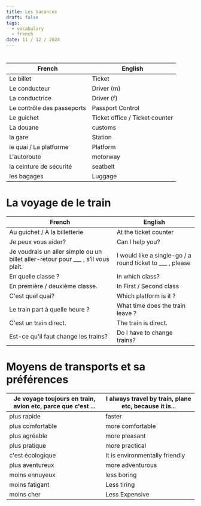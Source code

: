 ```yaml
---
title: Les Vacances
draft: false
tags:
  - vocabulary
  - french
date: 11 / 12 / 2024
---
```


# 

| French                     | English                         |
| -------------------------- | ------------------------------- |
| Le billet                  | Ticket                          |
| Le conducteur              | Driver (m)                      |
| La conductrice             | Driver (f)                      |
| Le contrôle des passeports | Passport Control                |
| Le guichet                 | Ticket  office / Ticket counter |
| La douane                  | customs                         |
| la gare                    | Station                         |
| le quai / La platforme     | Platform                        |
| L'autoroute                | motorway                        |
| la ceinture de sécurité    | seatbelt                        |
| les bagages                | Luggage                         |

# La voyage de le train

| French                                                                            | English                                                   |
| --------------------------------------------------------------------------------- | --------------------------------------------------------- |
| Au guichet / À la billetterie                                                     | At the ticket counter                                     |
| Je peux vous aider?                                                               | Can I help you?                                           |
| Je voudrais un aller simple ou un billet aller-retour pour ___ , s’il vous plaît. | I would like a single-go / a round ticket to ___ , please |
| En quelle classe ?                                                                | In which class?                                           |
| En première / deuxième classe.                                                    | In First / Second class                                   |
| C'est quel quai?                                                                  | Which platform is it ?                                    |
| Le train part à quelle heure ?                                                    | What time does the train leave ?                          |
| C'est un train direct.                                                            | The train is direct.                                      |
| Est-ce qu'il faut change les trains?                                              | Do I have to change trains?                               |

# Moyens de transports et sa préférences 

| Je voyage toujours en train, avion etc, parce que c'est ... | I always travel by train, plane etc, because it is... |
| ----------------------------------------------------------- | ----------------------------------------------------- |
| plus rapide                                                 | faster                                                |
| plus comfortable                                            | more comfortable                                      |
| plus agréable                                               | more pleasant                                         |
| plus pratique                                               | more practical                                        |
| c'est écologique                                            | It is environmentally friendly                        |
| plus aventureux                                             | more adventurous                                      |
| moins ennuyeux                                              | less boring                                           |
| moins fatigant                                              | Less tiring                                           |
| moins cher                                                  | Less Expensive                                        |

